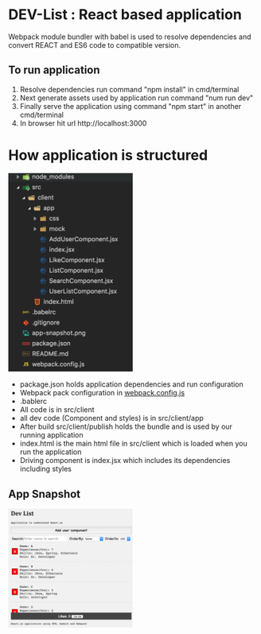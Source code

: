 # DEV-List : React based application 


Webpack module bundler with babel is used to resolve dependencies and convert REACT and ES6 code to compatible version.

## To run application

1. Resolve dependencies run command "npm install" in cmd/terminal
1. Next generate assets used by application  run command "num run dev"
1. Finally serve the application using command "npm start" in another cmd/terminal
1. In browser hit url http://localhost:3000


# How application is structured

<img src = 'folder-Snapshot.png' style='width:250px'/>

- package.json holds application dependencies and run configuration
- Webpack pack configuration in <a href='webpack.config.js'>webpack.config.js</a>
- .bablerc
- All code is in src/client
- all dev code (Component and styles) is in src/client/app
- After build src/client/publish holds the bundle and is used by our running application
- index.html is the main html file in src/client which is loaded when you run the application
- Driving component is index.jsx which includes its dependencies including styles

## App Snapshot
<img src = 'app-Snapshot.png' style='width:250px'/> 


